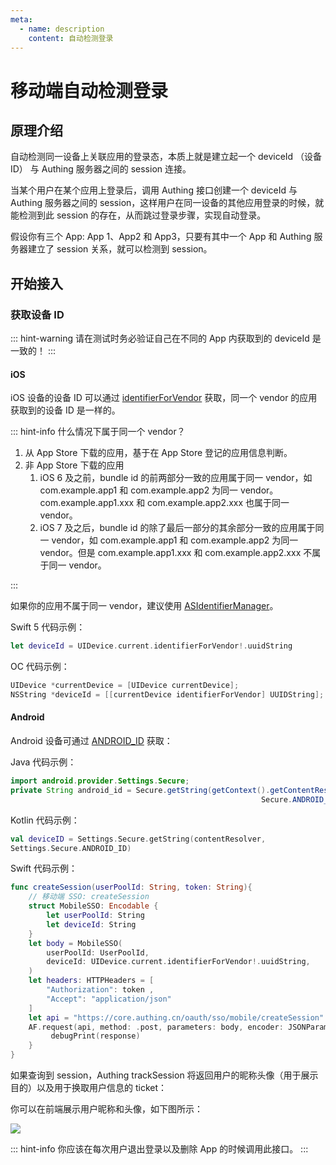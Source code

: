 ```yaml
---
meta:
  - name: description
    content: 自动检测登录
---
```


# 移动端自动检测登录

<LastUpdated/>

## 原理介绍

自动检测同一设备上关联应用的登录态，本质上就是建立起一个 deviceId （设备 ID） 与 Authing 服务器之间的 session 连接。

当某个用户在某个应用上登录后，调用 Authing 接口创建一个 deviceId 与 Authing 服务器之间的 session，这样用户在同一设备的其他应用登录的时候，就能检测到此 session 的存在，从而跳过登录步骤，实现自动登录。

假设你有三个 App: App 1、App2 和 App3，只要有其中一个 App 和 Authing 服务器建立了 session 关系，就可以检测到 session。

## 开始接入

### 获取设备 ID

::: hint-warning
请在测试时务必验证自己在不同的 App 内获取到的 deviceId 是一致的！
:::

#### iOS

iOS 设备的设备 ID 可以通过 [identifierForVendor](https://developer.apple.com/documentation/uikit/uidevice/1620059-identifierforvendor) 获取，同一个 vendor 的应用获取到的设备 ID 是一样的。

::: hint-info
什么情况下属于同一个 vendor？

1. 从 App Store 下载的应用，基于在 App Store 登记的应用信息判断。
2. 非 App Store 下载的应用
   1. iOS 6 及之前，bundle id 的前两部分一致的应用属于同一 vendor，如 com.example.app1 和 com.example.app2 为同一 vendor。com.example.app1.xxx 和 com.example.app2.xxx 也属于同一 vendor。
   2. iOS 7 及之后，bundle id 的除了最后一部分的其余部分一致的应用属于同一 vendor，如 com.example.app1 和 com.example.app2 为同一 vendor。但是 com.example.app1.xxx 和 com.example.app2.xxx 不属于同一 vendor。

:::

如果你的应用不属于同一 vendor，建议使用 [ASIdentifierManager](https://developer.apple.com/documentation/adsupport/asidentifiermanager)。

Swift 5 代码示例：

```swift
let deviceId = UIDevice.current.identifierForVendor!.uuidString
```

OC 代码示例：

```objectivec
UIDevice *currentDevice = [UIDevice currentDevice];
NSString *deviceId = [[currentDevice identifierForVendor] UUIDString];
```

#### Android

Android 设备可通过 [ANDROID_ID](https://developer.android.com/reference/android/provider/Settings.Secure.html#ANDROID_ID) 获取：

Java 代码示例：

```java
import android.provider.Settings.Secure;
private String android_id = Secure.getString(getContext().getContentResolver(),
                                                        Secure.ANDROID_ID);
```

Kotlin 代码示例：

```kotlin
val deviceID = Settings.Secure.getString(contentResolver,
Settings.Secure.ANDROID_ID)
```

<ApiMethodSpec method="post" host="https://core.authing.cn" path="/oauth/sso/mobile/createSession" summary="创建 session">
<template slot="description">

此接口用于在一个移动应用客户端内创建一个 session ，**且用户需处于登录状态**，在请求头中加上 authorization 请求头携带用户 token。

</template>
<template slot="headers">
<ApiMethodParam name="authorization" type="string" required description="登录用户的 token" />
<ApiMethodParam name="content-type" type="string" required description="application/json" />
</template>
<template slot="bodyParams">
<ApiMethodParam name="deviceId" type="string" required description="设备 ID" />
<ApiMethodParam name="userPoolId" type="string" required description="用户池 ID" />
</template>
<template slot="response">
<ApiMethodResponse>

```js
{
    code: 200,
    message: "创建 session 成功!",
    data: {
        sessionId: "xxxxxx", // session ID
    }
}
```

</ApiMethodResponse>
</template>
</ApiMethodSpec>

Swift 代码示例：

```swift
func createSession(userPoolId: String, token: String){
    // 移动端 SSO: createSession
    struct MobileSSO: Encodable {
        let userPoolId: String
        let deviceId: String
    }
    let body = MobileSSO(
        userPoolId: UserPoolId,
        deviceId: UIDevice.current.identifierForVendor!.uuidString,
    )
    let headers: HTTPHeaders = [
        "Authorization": token ,
        "Accept": "application/json"
    ]
    let api = "https://core.authing.cn/oauth/sso/mobile/createSession"
    AF.request(api, method: .post, parameters: body, encoder: JSONParameterEncoder.default, headers: headers).response { response in
         debugPrint(response)
    }
}

```

<ApiMethodSpec method="get" host="https://core.authing.cn" path="/oauth/sso/mobile/trackSession" summary="查询 session" description="此接口用于在移动应用客户端内查询 session，不需要用户处于登录态。">
<template slot="headers">
<ApiMethodParam name="content-type" type="string" required description="application/json" />
</template>
<template slot="bodyParams">
<ApiMethodParam name="deviceId" type="string" required description="设备 ID" />
<ApiMethodParam name="userPoolId" type="string" required description="用户池 ID" />
</template>
<template slot="response">
<ApiMethodResponse>

<template slot="description">

分两种情况：直**接返回用户信息**和**返回 ticket**

</template>

```js
// 直接返回用户信息
{
    code: 200,
    message: '获取 session 用户信息成功',
    data: {
      "_id":"5e05bbf2d51b3761d5c71070",
      "email":"983132@qq.com",
      "emailVerified":false,
      "oauth":"",
      "registerMethod":"default:username-password",
      "username":"983132@qq.com",
      "nickname":"",
      "company":"",
      "photo":"https://usercontents.authing.co/authing-avatar.png",
      "token":"eyJhbGciOiJIUzI1NiIsInR5cCI6IkpXVCJ9.eyJkYXRhIjp7ImVtYWlsIjoiOTgzMTMyQHFxLmNvbSIsImlxxxxxxxxx",
      "phone":"",
      "tokenExpiredAt":"2020-01-11T08:08:18.000Z",
      "loginsCount":1,
      "lastIP":"::1",
      "signedUp":"2019-12-27T08:08:18.115Z",
      "blocked":false,
      "isDeleted":false
    }
}

// 返回 ticket
{
    code: 200,
    message: '获取 session 用户信息成功',
    data: {
      ticket: "xxxxdjdkxxxxx",
      nickname: "xxxx",
      photo: "https://usercontents.authing.co/authing-avatar.png"
    }
}
```

</ApiMethodResponse>
</template>
</ApiMethodSpec>

如果查询到 session，Authing trackSession 将返回用户的昵称头像（用于展示目的）以及用于换取用户信息的 ticket：

你可以在前端展示用户昵称和头像，如下图所示：

![](https://cdn.authing.cn/blog/image%20%28462%29.png)

<ApiMethodSpec method="post" host="https://core.authing.cn" path="/oauth/sso/mobile/exchangeUserInfoWithTicket" summary="使用 ticket 换取用户信息">
<template slot="description">

使用 ticket 换取用户信息，**此接口需要用户池密钥，请在后端调用**！

</template>
<template slot="headers">
<ApiMethodParam name="content-type" type="string" required description="application/json" />
</template>
<template slot="bodyParams">
<ApiMethodParam name="ticket" type="string" required description="trackSession 获取的 ticket" />
<ApiMethodParam name="secret" type="string" required description="用户池密钥" />
<ApiMethodParam name="userPoolId" type="string" required description="用户池 ID" />
</template>
<template slot="response">
<ApiMethodResponse>

```json
{
   "code":200,
   "message":"换取用户信息成功",
   "data":{
      "_id":"5e05bbf2d51b3761d5c71070",
      "email":"983132@qq.com",
      "emailVerified":false,
      "oauth":"",
      "registerMethod":"default:username-password",
      "username":"983132@qq.com",
      "nickname":"",
      "company":"",
      "photo":"https://usercontents.authing.co/authing-avatar.png",
      "token":"eyJhbGciOiJIUzI1NiIsInR5cCI6IkpXVCJ9.eyJkYXRhIjp7ImVtYWlsIjoiOTgzMTMyQHFxLmNvbSIsImlxxxxxxxxx",
      "phone":"",
      "tokenExpiredAt":"2020-01-11T08:08:18.000Z",
      "loginsCount":1,
      "lastIP":"::1",
      "signedUp":"2019-12-27T08:08:18.115Z",
      "blocked":false,
      "isDeleted":false
   }
```

</ApiMethodResponse>
</template>
</ApiMethodSpec>

<ApiMethodSpec method="post" host="https://core.authing.cn" path="/oauth/sso/mobile/destorySession" summary="销毁 session">
<template slot="description">

此接口用于在一个移动应用客户端内销毁一个 session ，**且用户需处于登录状态，在请求头中加上 authorization 请求头携带用户 token**。由于存在多个应用，所以默认情况下只会销毁制定 App 的 session（trackSession 只要还有一个 App 有 session 就会查询到 session），如果你想清除所有 App 的 session，可以设置 destoryAll 为 true。

</template>
<template slot="headers">
<ApiMethodParam name="authorization" type="string" required description="登录用户的 token" />
<ApiMethodParam name="content-type" type="string" required description="application/json" />
</template>
<template slot="bodyParams">
<ApiMethodParam name="deviceId" type="string" required description="设备 ID" />
<ApiMethodParam name="userPoolId" type="string" required description="用户池 ID" />
</template>
<template slot="response">
<ApiMethodResponse>

```js
{
    code: 200,
    message: "销毁 session 成功!"
}
```

</ApiMethodResponse>
</template>
</ApiMethodSpec>

::: hint-info
你应该在每次用户退出登录以及删除 App 的时候调用此接口。
:::
